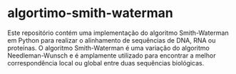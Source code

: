 # algortimo-smith-waterman
Este repositório contém uma implementação do algoritmo Smith-Waterman em Python para realizar o alinhamento de sequências de DNA, RNA ou proteínas. O algoritmo Smith-Waterman é uma variação do algoritmo Needleman-Wunsch e é amplamente utilizado para encontrar a melhor correspondência local ou global entre duas sequências biológicas.
